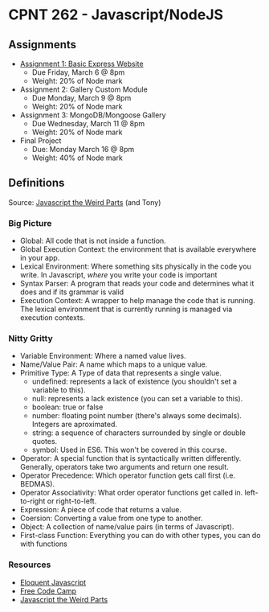 # CPNT 262 - Javascript/NodeJS
## Assignments
- [Assignment 1: Basic Express Website](assignments/assignment-1/README.md)
  - Due Friday, March 6 @ 8pm
  - Weight: 20% of Node mark
- Assignment 2: Gallery Custom Module
  - Due Monday, March 9 @ 8pm
  - Weight: 20% of Node mark
- Assignment 3: MongoDB/Mongoose Gallery
  - Due Wednesday, March 11 @ 8pm
  - Weight: 20% of Node mark
- Final Project
  - Due: Monday March 16 @ 8pm
  - Weight: 40% of Node mark

## Definitions
Source: [Javascript the Weird Parts](https://www.youtube.com/watch?v=Bv_5Zv5c-Ts) (and Tony)
### Big Picture
- Global: All code that is not inside a function. 
- Global Execution Context: the environment that is available everywhere in your app.
- Lexical Environment: Where something sits physically in the code you write. In Javascript, *where* you write your code is important
- Syntax Parser: A program that reads your code and determines what it does and if its grammar is valid
- Execution Context: A wrapper to help manage the code that is running. The lexical environment that is currently running is managed via execution contexts.

### Nitty Gritty
- Variable Environment: Where a named value lives.
- Name/Value Pair: A name which maps to a unique value.
- Primitive Type: A Type of data that represents a single value.
  - undefined: represents a lack of existence (you shouldn't set a variable to this).
  - null: represents a lack existence (you can set a variable to this).
  - boolean: true or false
  - number: floating point number (there's always some decimals). Integers are aproximated.
  - string: a sequence of characters surrounded by single or double quotes.
  - symbol: Used in ES6. This won't be covered in this course.
- Operator: A special function that is syntactically written differently. Generally, operators take two arguments and return one result.
- Operator Precedence: Which operator function gets call first (i.e. BEDMAS).
- Operator Associativity: What order operator functions get called in. left-to-right or right-to-left.
- Expression: A piece of code that returns a value.
- Coersion: Converting a value from one type to another. 
- Object: A collection of name/value pairs (in terms of Javascript).
- First-class Function: Everything you can do with other types, you can do with functions

### Resources
- [Eloquent Javascript](https://eloquentjavascript.net/)
- [Free Code Camp](https://www.freecodecamp.org/learn)
- [Javascript the Weird Parts](https://www.youtube.com/watch?v=Bv_5Zv5c-Ts)